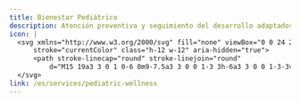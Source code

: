 ```yaml
---
title: Bienestar Pediátrico
description: Atención preventiva y seguimiento del desarrollo adaptados para bebés, niños y jóvenes.
icon: |
  <svg xmlns="http://www.w3.org/2000/svg" fill="none" viewBox="0 0 24 24" stroke-width="1.5"
      stroke="currentColor" class="h-12 w-12" aria-hidden="true">
      <path stroke-linecap="round" stroke-linejoin="round"
          d="M15 19a3 3 0 1 0-6 0m9-7.5a3 3 0 0 1-3 3h-6a3 3 0 0 1-3-3v-3a6 6 0 1 1 12 0v3z" />
  </svg>
link: /es/services/pediatric-wellness
---
```


